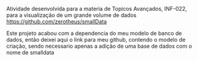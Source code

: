 Atividade desenvolvida para a materia de Topicos Avançados, INF-022, para a visualização de um grande volume de dados
https://github.com/zerotheus/smallData

Este projeto acabou com a dependencia do meu modelo de banco de dados, então deixei aqui o link para meu github, contendo o modelo de criação, sendo necessario apenas a adição de uma base de dados com o nome de smalldata
